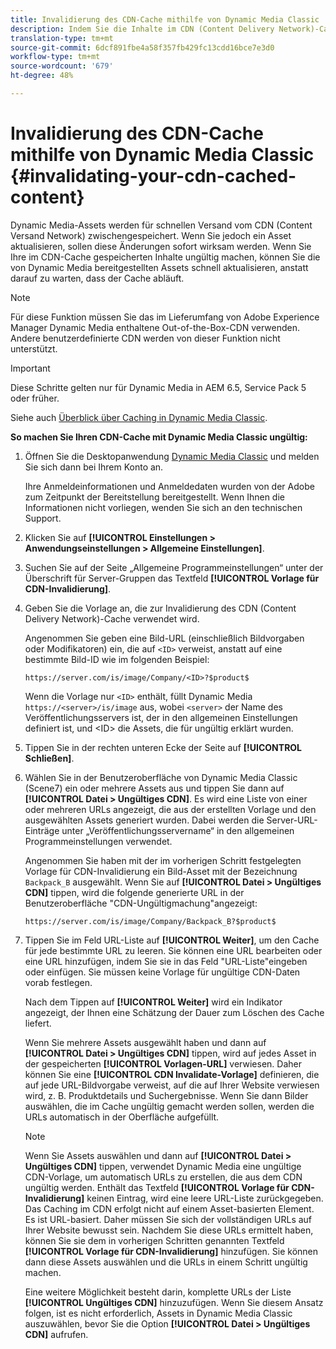 ```yaml
---
title: Invalidierung des CDN-Cache mithilfe von Dynamic Media Classic
description: Indem Sie die Inhalte im CDN (Content Delivery Network)-Cache ungültig machen, können Sie von Dynamic Media bereitgestellte Assets schnell aktualisieren. Sie müssen dazu also nicht auf einen Ablauf des Cache warten.
translation-type: tm+mt
source-git-commit: 6dcf891fbe4a58f357fb429fc13cdd16bce7e3d0
workflow-type: tm+mt
source-wordcount: '679'
ht-degree: 48%

---
```



# Invalidierung des CDN-Cache mithilfe von Dynamic Media Classic {#invalidating-your-cdn-cached-content}

Dynamic Media-Assets werden für schnellen Versand vom CDN (Content Versand Network) zwischengespeichert. Wenn Sie jedoch ein Asset aktualisieren, sollen diese Änderungen sofort wirksam werden. Wenn Sie Ihre im CDN-Cache gespeicherten Inhalte ungültig machen, können Sie die von Dynamic Media bereitgestellten Assets schnell aktualisieren, anstatt darauf zu warten, dass der Cache abläuft.

>[!NOTE]
>
>Für diese Funktion müssen Sie das im Lieferumfang von Adobe Experience Manager Dynamic Media enthaltene Out-of-the-Box-CDN verwenden. Andere benutzerdefinierte CDN werden von dieser Funktion nicht unterstützt.

>[!IMPORTANT]
>
>Diese Schritte gelten nur für Dynamic Media in AEM 6.5, Service Pack 5 oder früher. <!-- If you are using Dynamic Media in AEM as a Cloud Service, [use the new steps found here](/help/assets/invalidate-cdn-cache-dynamic-media.md). -->

Siehe auch [Überblick über Caching in Dynamic Media Classic](https://helpx.adobe.com/de/experience-manager/scene7/kb/base/caching-questions/scene7-caching-overview.html).

**So machen Sie Ihren CDN-Cache mit Dynamic Media Classic ungültig:**

1. Öffnen Sie die Desktopanwendung [Dynamic Media Classic](https://experienceleague.adobe.com/docs/dynamic-media-classic/using/getting-started/signing-out.html#getting-started) und melden Sie sich dann bei Ihrem Konto an.

   Ihre Anmeldeinformationen und Anmeldedaten wurden von der Adobe zum Zeitpunkt der Bereitstellung bereitgestellt. Wenn Ihnen die Informationen nicht vorliegen, wenden Sie sich an den technischen Support.

1.  Klicken Sie auf **[!UICONTROL Einstellungen > Anwendungseinstellungen > Allgemeine Einstellungen]**.
1. Suchen Sie auf der Seite „Allgemeine Programmeinstellungen“ unter der Überschrift für Server-Gruppen das Textfeld **[!UICONTROL Vorlage für CDN-Invalidierung]**.

1. Geben Sie die Vorlage an, die zur Invalidierung des CDN (Content Delivery Network)-Cache verwendet wird.

   Angenommen Sie geben eine Bild-URL (einschließlich Bildvorgaben oder Modifikatoren) ein, die auf `<ID>` verweist, anstatt auf eine bestimmte Bild-ID wie im folgenden Beispiel:

   `https://server.com/is/image/Company/<ID>?$product$`

   Wenn die Vorlage nur `<ID>` enthält, füllt Dynamic Media `https://<server>/is/image` aus, wobei `<server>` der Name des Veröffentlichungsservers ist, der in den allgemeinen Einstellungen definiert ist, und &lt;ID> die Assets, die für ungültig erklärt wurden.

1. Tippen Sie in der rechten unteren Ecke der Seite auf **[!UICONTROL Schließen]**.
1. Wählen Sie in der Benutzeroberfläche von Dynamic Media Classic (Scene7) ein oder mehrere Assets aus und tippen Sie dann auf **[!UICONTROL Datei > Ungültiges CDN]**. Es wird eine Liste von einer oder mehreren URLs angezeigt, die aus der erstellten Vorlage und den ausgewählten Assets generiert wurden. Dabei werden die Server-URL-Einträge unter „Veröffentlichungsservername“ in den allgemeinen Programmeinstellungen verwendet.

   Angenommen Sie haben mit der im vorherigen Schritt festgelegten Vorlage für CDN-Invalidierung ein Bild-Asset mit der Bezeichnung `Backpack_B` ausgewählt. Wenn Sie auf **[!UICONTROL Datei > Ungültiges CDN]** tippen, wird die folgende generierte URL in der Benutzeroberfläche &quot;CDN-Ungültigmachung&quot;angezeigt:

   `https://server.com/is/image/Company/Backpack_B?$product$`

1. Tippen Sie im Feld URL-Liste auf **[!UICONTROL Weiter]**, um den Cache für jede bestimmte URL zu leeren. Sie können eine URL bearbeiten oder eine URL hinzufügen, indem Sie sie in das Feld &quot;URL-Liste&quot;eingeben oder einfügen. Sie müssen keine Vorlage für ungültige CDN-Daten vorab festlegen.

   Nach dem Tippen auf **[!UICONTROL Weiter]** wird ein Indikator angezeigt, der Ihnen eine Schätzung der Dauer zum Löschen des Cache liefert.

   Wenn Sie mehrere Assets ausgewählt haben und dann auf **[!UICONTROL Datei > Ungültiges CDN]** tippen, wird auf jedes Asset in der gespeicherten **[!UICONTROL Vorlagen-URL]** verwiesen. Daher können Sie eine **[!UICONTROL CDN Invalidate-Vorlage]** definieren, die auf jede URL-Bildvorgabe verweist, auf die auf Ihrer Website verwiesen wird, z. B. Produktdetails und Suchergebnisse. Wenn Sie dann Bilder auswählen, die im Cache ungültig gemacht werden sollen, werden die URLs automatisch in der Oberfläche aufgefüllt.

   >[!NOTE]
   >
   >Wenn Sie Assets auswählen und dann auf **[!UICONTROL Datei > Ungültiges CDN]** tippen, verwendet Dynamic Media eine ungültige CDN-Vorlage, um automatisch URLs zu erstellen, die aus dem CDN ungültig werden. Enthält das Textfeld **[!UICONTROL Vorlage für CDN-Invalidierung]** keinen Eintrag, wird eine leere URL-Liste zurückgegeben. Das Caching im CDN erfolgt nicht auf einem Asset-basierten Element. Es ist URL-basiert. Daher müssen Sie sich der vollständigen URLs auf Ihrer Website bewusst sein. Nachdem Sie diese URLs ermittelt haben, können Sie sie dem in vorherigen Schritten genannten Textfeld **[!UICONTROL Vorlage für CDN-Invalidierung]** hinzufügen. Sie können dann diese Assets auswählen und die URLs in einem Schritt ungültig machen.
   >
   >Eine weitere Möglichkeit besteht darin, komplette URLs der Liste **[!UICONTROL Ungültiges CDN]** hinzuzufügen. Wenn Sie diesem Ansatz folgen, ist es nicht erforderlich, Assets in Dynamic Media Classic auszuwählen, bevor Sie die Option **[!UICONTROL Datei > Ungültiges CDN]** aufrufen.


